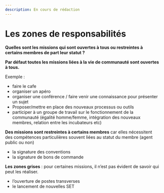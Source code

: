 ```yaml
---
description: En cours de rédaction
---
```


# Les zones de responsabilités

**Quelles sont les missions qui sont ouvertes à tous ou restreintes à certains membres de part leur statut ?**  


**Par défaut toutes les missions liées à la vie de communauté sont ouvertes à tous.**

Exemple : 

* faire le cafe
* organiser un apéro
* organiser une conférence / faire venir une connaissance pour présenter un sujet
* Proposer/mettre en place des nouveaux processus ou outils 
* participer à un groupe de travail sur le fonctionnement de la communauté \(égalité homme/femme, intégration des nouveaux membres, relation entre les incubateurs etc\)

**Des missions sont restreintes à certains membres** car elles nécessitent des compétences particulières souvent liées au statut du membre \(agent public ou non\)

* la signature des conventions
* la signature de bons de commande

**Les zones grises** : pour certaines missions, il n’est pas évident de savoir qui peut les réaliser.

* l’ouverture de postes transverses
* le lancement de nouvelles SET

